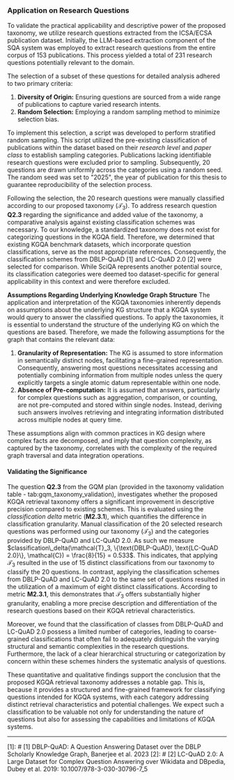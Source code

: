 ### Application on Research Questions

To validate the practical applicability and descriptive power of the proposed taxonomy, we utilize research questions extracted from the ICSA/ECSA publication dataset. Initially, the LLM-based extraction component of the SQA system was employed to extract research questions from the entire corpus of 153 publications. This process yielded a total of 231 research questions potentially relevant to the domain.

The selection of a subset of these questions for detailed analysis adhered to two primary criteria:
1.  **Diversity of Origin:** Ensuring questions are sourced from a wide range of publications to capture varied research intents.
2.  **Random Selection:** Employing a random sampling method to minimize selection bias.

To implement this selection, a script was developed to perform stratified random sampling. This script utilized the pre-existing classification of publications within the dataset based on their *research level* and *paper class* to establish sampling categories. Publications lacking identifiable research questions were excluded prior to sampling. Subsequently, 20 questions are drawn uniformly across the categories using a random seed. The random seed was set to "2025", the year of publication for this thesis to guarantee reproducibility of the selection process.

Following the selection, the 20 research questions were manually classified according to our proposed taxonomy ($\mathcal{T}_3$). To address research question **Q2.3** regarding the significance and added value of the taxonomy, a comparative analysis against existing classification schemes was necessary. To our knowledge, a standardized taxonomy does not exist for categorizing questions in the KGQA field. Therefore, we determined that existing KGQA benchmark datasets, which incorporate question classifications, serve as the most appropriate references. Consequently, the classification schemes from DBLP-QuAD [1] and LC-QuAD 2.0 [2] were selected for comparison. While SciQA represents another potential source, its classification categories were deemed too dataset-specific for general applicability in this context and were therefore excluded.

**Assumptions Regarding Underlying Knowledge Graph Structure**
The application and interpretation of the KGQA taxonomies inherently depends on assumptions about the underlying KG structure that a KGQA system would query to answer the classified questions. To apply the taxonomies, it is essential to understand the structure of the underlying KG on which the questions are based. Therefore, we made the following assumptions for the graph that contains the relevant data:

1.  **Granularity of Representation:** The KG is assumed to store information in semantically distinct nodes, facilitating a fine-grained representation. Consequently, answering most questions necessitates accessing and potentially combining information from multiple nodes unless the query explicitly targets a single atomic datum representable within one node.
2.  **Absence of Pre-computation:** It is assumed that answers, particularly for complex questions such as aggregation, comparison, or counting, are not pre-computed and stored within single nodes. Instead, deriving such answers involves retrieving and integrating information distributed across multiple nodes at query time.

These assumptions align with common practices in KG design where complex facts are decomposed, and imply that question complexity, as captured by the taxonomy, correlates with the complexity of the required graph traversal and data integration operations.

#### Validating the Significance

The question **Q2.3** from the GQM plan (provided in the taxonomy validation table - tab:gqm_taxonomy_validation), investigates whether the proposed KGQA retrieval taxonomy offers a significant improvement in descriptive precision compared to existing schemes. This is evaluated using the *classification delta* metric (**M2.3.1**), which quantifies the difference in classification granularity. Manual classification of the 20 selected research questions was performed using our taxonomy ($\mathcal{T}_3$) and the categories provided by DBLP-QuAD and LC-QuAD 2.0. As such we measure $classification\_delta(\mathcal{T}_3, \{\text{DBLP-QuAD}, \text{LC-QuAD 2.0}\}, \mathcal{C}) = \frac{8}{15} = 0.533$. This indicates, that applying $\mathcal{T}_3$ resulted in the use of 15 distinct classifications from our taxonomy to classify the 20 questions. In contrast, applying the classification schemes from DBLP-QuAD and LC-QuAD 2.0 to the same set of questions resulted in the utilization of a maximum of eight distinct classifications. According to metric **M2.3.1**, this demonstrates that $\mathcal{T}_3$ offers substantially higher granularity, enabling a more precise description and differentiation of the research questions based on their KGQA retrieval characteristics.

Moreover, we found that the classification of classes from DBLP-QuAD and LC-QuAD 2.0 possess a limited number of categories, leading to coarse-grained classifications that often fail to adequately distinguish the varying structural and semantic complexities in the research questions. Furthermore, the lack of a clear hierarchical structuring or categorization by concern within these schemes hinders the systematic analysis of questions.

These quantitative and qualitative findings support the conclusion that the proposed KGQA retrieval taxonomy addresses a notable gap. This is, because it provides a structured and fine-grained framework for classifying questions intended for KGQA systems, with each category addressing distinct retrieval characteristics and potential challenges. We expect such a classification to be valuable not only for understanding the nature of questions but also for assessing the capabilities and limitations of KGQA systems.


------------
[1]: # [1] DBLP-QuAD: A Question Answering Dataset over the DBLP Scholarly Knowledge Graph, Banerjee et al. 2023
[2]: # [2] LC-QuAD 2.0: A Large Dataset for Complex Question Answering over Wikidata and DBpedia, Dubey et al. 2019: 10.1007/978-3-030-30796-7_5